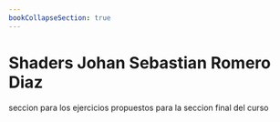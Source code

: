 ```yaml
---
bookCollapseSection: true
---
```

# Shaders Johan Sebastian Romero Diaz

seccion para los ejercicios propuestos para la seccion final del curso



